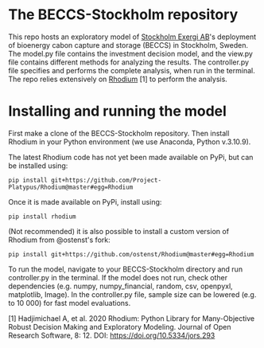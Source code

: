 # The BECCS-Stockholm repository
This repo hosts an exploratory model of [Stockholm Exergi AB](https://beccs.se/)'s deployment of bioenergy cabon capture and storage (BECCS) in Stockholm, Sweden. The model.py file contains the investment decision model, and the view.py file contains different methods for analyzing the results. The controller.py file specifies and performs the complete analysis, when run in the terminal. The repo relies extensively on [Rhodium](https://github.com/Project-Platypus/Rhodium) [1] to perform the analysis.

# Installing and running the model
First make a clone of the BECCS-Stockholm repository. Then install Rhodium in your Python environment (we use Anaconda, Python v.3.10.9).

The latest Rhodium code has not yet been made available on PyPi, but can be installed using:

    pip install git+https://github.com/Project-Platypus/Rhodium@master#egg=Rhodium

Once it is made available on PyPi, install using:

    pip install rhodium

(Not recommended) it is also possible to install a custom version of Rhodium from @ostenst's fork:

    pip install git+https://github.com/ostenst/Rhodium@master#egg=Rhodium

To run the model, navigate to your BECCS-Stockholm directory and run controller.py in the terminal. If the model does not run, check other dependencies (e.g. numpy, numpy_financial, random, csv, openpyxl, matplotlib, Image). In the controller.py file, sample size can be lowered (e.g. to 10 000) for fast model evaluations.

[1] Hadjimichael A, et al. 2020 Rhodium: Python Library for Many-Objective Robust Decision Making and Exploratory Modeling. Journal of Open Research Software, 8: 12. DOI: https://doi.org/10.5334/jors.293
